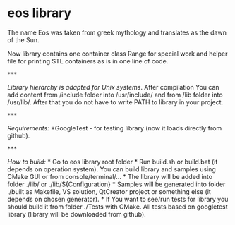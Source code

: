 # eos library
The name Eos was taken from greek mythology and translates as the dawn of the Sun.

Now library contains one container class Range for special work and helper file for printing STL containers as is in one line of code.

    ***

*Library hierarchy is adapted for Unix systems*. After compilation You can add content from /include folder into /usr/include/ and from /lib folder into /usr/lib/. After that you do not have to write PATH to library in your project.

    ***

*Requirements:*
	*GoogleTest - for testing library (now it loads directly from github).

    ***
    
*How to build:*
    * Go to eos library root folder
    * Run build.sh or build.bat (it depends on operation system). You can build library and samples using CMake GUI or from console/terminal/...
    * The library will be added into folder ./lib/ or ./lib/${Configuration} 
    * Samples will be generated into folder ./built as Makefile, VS solution, QtCreator project or something else (it depends on chosen generator).
    * If You want to see/run tests for library you should build it from folder ./Tests with CMake. All tests based on googletest library (library will be downloaded from github).
    